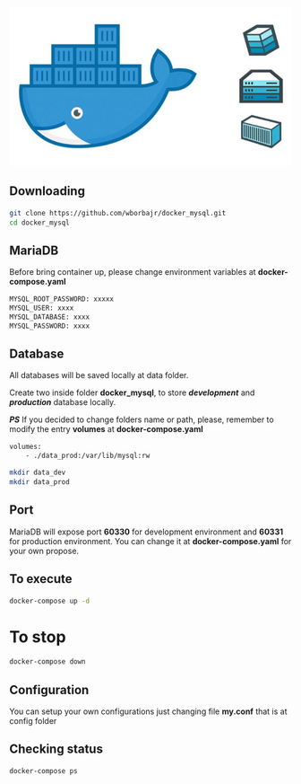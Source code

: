 ![Docker](https://github.com/wborbajr/docker_mysql/blob/master/docker.jpeg)

## Downloading

```bash
git clone https://github.com/wborbajr/docker_mysql.git
cd docker_mysql
```

## MariaDB

Before bring container up, please change environment variables at **docker-compose.yaml**

```
MYSQL_ROOT_PASSWORD: xxxxx
MYSQL_USER: xxxx
MYSQL_DATABASE: xxxx
MYSQL_PASSWORD: xxxx
```

## Database

All databases will be saved locally at data folder.

Create two inside folder **docker_mysql**, to store **_development_** and **_production_** database locally.

**_PS_** If you decided to change folders name or path, please, remember to modify the entry **volumes** at **docker-compose.yaml**

```
volumes:
    - ./data_prod:/var/lib/mysql:rw
```

```bash
mkdir data_dev
mkdir data_prod
```

## Port

MariaDB will expose port **60330** for development environment and **60331** for production environment.
You can change it at **docker-compose.yaml** for your own propose.

## To execute

```bash
docker-compose up -d
```

# To stop

```bash
docker-compose down
```

## Configuration

You can setup your own configurations just changing file **my.conf** that is at config folder

## Checking status

```bash
docker-compose ps
```
